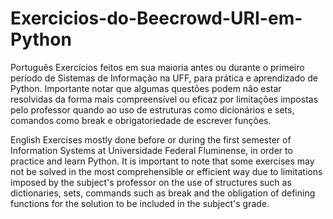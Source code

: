 # Exercicios-do-Beecrowd-URI-em-Python
Português
Exercícios feitos em sua maioria antes ou durante o primeiro período de Sistemas de Informação na UFF, para prática e aprendizado de Python. Importante notar que algumas questões podem não estar resolvidas da forma mais compreensível ou eficaz por limitações impostas pelo professor quando ao uso de estruturas como dicionários e sets, comandos como break e obrigatoriedade de escrever funções.


English
Exercises mostly done before or during the first semester of Information Systems at Universidade Federal Fluminense, in order to practice and learn Python. It is important to note that some exercises may not be solved in the most comprehensible or efficient way due to limitations imposed by the subject's professor on the use of structures such as dictionaries, sets, commands such as break and the obligation of defining functions for the solution to be included in the subject's grade.
